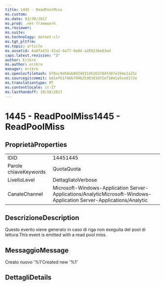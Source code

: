 ```yaml
---
title: 1445 - ReadPoolMiss
ms.custom: 
ms.date: 03/30/2017
ms.prod: .net-framework
ms.reviewer: 
ms.suite: 
ms.technology: dotnet-clr
ms.tgt_pltfrm: 
ms.topic: article
ms.assetid: 6a8fa431-42a2-4a77-9a04-a269236e83ad
caps.latest.revision: "3"
author: Erikre
ms.author: erikre
manager: erikre
ms.openlocfilehash: bf8ac9d58ab093403145263704fd07e194e2a25c
ms.sourcegitcommit: bd1ef61f4bb794b25383d3d72e71041a5ced172e
ms.translationtype: MT
ms.contentlocale: it-IT
ms.lasthandoff: 10/18/2017
---
```

# <a name="1445---readpoolmiss"></a><span data-ttu-id="6f392-102">1445 - ReadPoolMiss</span><span class="sxs-lookup"><span data-stu-id="6f392-102">1445 - ReadPoolMiss</span></span>
## <a name="properties"></a><span data-ttu-id="6f392-103">Proprietà</span><span class="sxs-lookup"><span data-stu-id="6f392-103">Properties</span></span>  
  
|||  
|-|-|  
|<span data-ttu-id="6f392-104">ID</span><span class="sxs-lookup"><span data-stu-id="6f392-104">ID</span></span>|<span data-ttu-id="6f392-105">1445</span><span class="sxs-lookup"><span data-stu-id="6f392-105">1445</span></span>|  
|<span data-ttu-id="6f392-106">Parole chiave</span><span class="sxs-lookup"><span data-stu-id="6f392-106">Keywords</span></span>|<span data-ttu-id="6f392-107">Quota</span><span class="sxs-lookup"><span data-stu-id="6f392-107">Quota</span></span>|  
|<span data-ttu-id="6f392-108">Livello</span><span class="sxs-lookup"><span data-stu-id="6f392-108">Level</span></span>|<span data-ttu-id="6f392-109">Dettagliato</span><span class="sxs-lookup"><span data-stu-id="6f392-109">Verbose</span></span>|  
|<span data-ttu-id="6f392-110">Canale</span><span class="sxs-lookup"><span data-stu-id="6f392-110">Channel</span></span>|<span data-ttu-id="6f392-111">Microsoft-Windows-Application Server-Applications/Analytic</span><span class="sxs-lookup"><span data-stu-id="6f392-111">Microsoft-Windows-Application Server-Applications/Analytic</span></span>|  
  
## <a name="description"></a><span data-ttu-id="6f392-112">Descrizione</span><span class="sxs-lookup"><span data-stu-id="6f392-112">Description</span></span>  
 <span data-ttu-id="6f392-113">Questo evento viene generato in caso di riga non eseguita del pool di lettura.</span><span class="sxs-lookup"><span data-stu-id="6f392-113">This event is emitted with a read pool miss.</span></span>  
  
## <a name="message"></a><span data-ttu-id="6f392-114">Messaggio</span><span class="sxs-lookup"><span data-stu-id="6f392-114">Message</span></span>  
 <span data-ttu-id="6f392-115">Creato nuovo '%1'</span><span class="sxs-lookup"><span data-stu-id="6f392-115">Created new '%1'</span></span>  
  
## <a name="details"></a><span data-ttu-id="6f392-116">Dettagli</span><span class="sxs-lookup"><span data-stu-id="6f392-116">Details</span></span>
